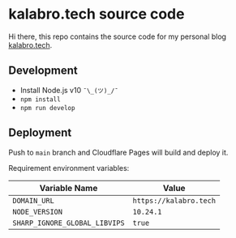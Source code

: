 # kalabro.tech source code

Hi there, this repo contains the source code for my personal blog [kalabro.tech](https://kalabro.tech).

## Development

- Install Node.js v10 `¯\_(ツ)_/¯`
- `npm install`
- `npm run develop`

## Deployment

Push to `main` branch and Cloudflare Pages will build and deploy it.

Requirement environment variables:

| Variable Name               | Value                |
|-----------------------------|----------------------|
|`DOMAIN_URL`                 |`https://kalabro.tech`|
|`NODE_VERSION`               |`10.24.1`             |
|`SHARP_IGNORE_GLOBAL_LIBVIPS`|`true`                |
